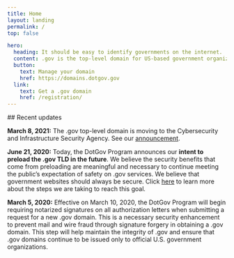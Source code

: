 ```yaml
---
title: Home
layout: landing
permalink: /
top: false

hero:
  heading: It should be easy to identify governments on the internet.
  content: .gov is the top-level domain for US-based government organizations.
  button:
    text: Manage your domain
    href: https://domains.dotgov.gov
  link:
    text: Get a .gov domain
    href: /registration/
---
```


<section class="usa-section">
  <div class="usa-grid usa-content">
<div class="usa-width-one-third">
## Recent updates
</div>

<div class="usa-width-two-thirds">

**March 8, 2021:** The .gov top-level domain is moving to the Cybersecurity and Infrastructure Security Agency. See our [announcement](/moving-to-cisa).

**June 21, 2020:** Today, the DotGov Program announces our **intent to preload the .gov TLD in the future**. We believe the security benefits that come from preloading are meaningful and necessary to continue meeting the public&rsquo;s expectation of safety on .gov services. We believe that government websites should always be secure. Click [here](/management/preloading/dotgovhttps) to learn more about the steps we are taking to reach this goal.

**March 5, 2020:** Effective on March 10, 2020, the DotGov Program will begin requiring notarized signatures on all authorization letters when submitting a request for a new .gov domain. This is a necessary security enhancement to prevent mail and wire fraud through signature forgery in obtaining a .gov domain. This step will help maintain the integrity of .gov and ensure that .gov domains continue to be issued only to official U.S. government organizations.

